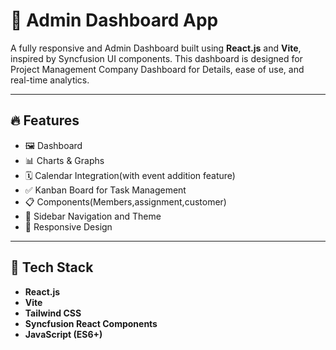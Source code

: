 # 🧿 Admin Dashboard App

A fully responsive and Admin Dashboard built using **React.js** and **Vite**, inspired by Syncfusion UI components. This dashboard is designed for  Project Management Company Dashboard for Details, ease of use, and real-time analytics.

---

## 🔥 Features

- 🖼️  Dashboard 
- 📊 Charts & Graphs
- 🗓️ Calendar Integration(with event addition feature)
- ✅ Kanban Board for Task Management
- 📋 Components(Members,assignment,customer)
- 🔄 Sidebar Navigation and Theme
- 📱 Responsive Design

---

## 🚀 Tech Stack

- **React.js**
- **Vite**
- **Tailwind CSS**
- **Syncfusion React Components**
- **JavaScript (ES6+)**

